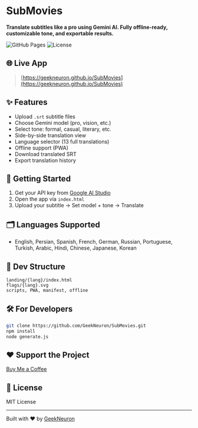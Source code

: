 # SubMovies

**Translate subtitles like a pro using Gemini AI. Fully offline-ready, customizable tone, and exportable results.**

![GitHub Pages](https://img.shields.io/badge/Live-Demo-blue?style=flat-square)
![License](https://img.shields.io/github/license/GeekNeuron/SubMovies?style=flat-square)

## 🌐 Live App
> [https://geekneuron.github.io/SubMovies](https://geekneuron.github.io/SubMovies)

## ✨ Features
- Upload `.srt` subtitle files
- Choose Gemini model (pro, vision, etc.)
- Select tone: formal, casual, literary, etc.
- Side-by-side translation view
- Language selector (13 full translations)
- Offline support (PWA)
- Download translated SRT
- Export translation history

## 🚀 Getting Started
1. Get your API key from [Google AI Studio](https://makersuite.google.com)
2. Open the app via `index.html`
3. Upload your subtitle → Set model + tone → Translate

## 🗂 Languages Supported
- English, Persian, Spanish, French, German, Russian, Portuguese, Turkish, Arabic, Hindi, Chinese, Japanese, Korean

## 🧩 Dev Structure
```
landing/{lang}/index.html
flags/{lang}.svg
scripts, PWA, manifest, offline
```

## 🛠 For Developers
```bash
git clone https://github.com/GeekNeuron/SubMovies.git
npm install
node generate.js
```

## ❤️ Support the Project
[Buy Me a Coffee](https://www.buymeacoffee.com/geekneuron)

## 📄 License
MIT License

---
Built with ❤️ by [GeekNeuron](https://github.com/GeekNeuron)
